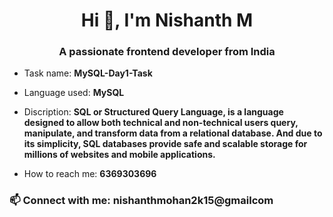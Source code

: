 <h1 align="center">Hi 👋, I'm Nishanth M</h1>
<h3 align="center">A passionate frontend developer from India</h3>

-  Task name: **MySQL-Day1-Task**
-  Language used: **MySQL**
-  Discription: **SQL or Structured Query Language, is a language designed to allow both technical and non-technical users query, manipulate, and transform data from a relational database. And due to its simplicity, SQL databases provide safe and scalable storage for millions of websites and mobile applications.**

-  How to reach me: **6369303696**

<h3 align="left">📫 Connect with me: nishanthmohan2k15@gmailcom</h3>
<p align="left">
</p>
